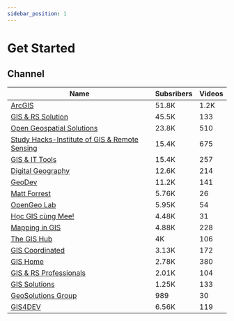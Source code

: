 ```yaml
---
sidebar_position: 1
---
```


# Get Started

## Channel

| Name                                                                                     | Subsribers | Videos |
|------------------------------------------------------------------------------------------|------------|--------|
| [ArcGIS](https://www.youtube.com/@esri_arcgis)                                           | 51.8K      | 1.2K   |
| [GIS & RS Solution](https://www.youtube.com/@GISRSSolution)                              | 45.5K      | 133    |
| [Open Geospatial Solutions](https://www.youtube.com/@giswqs)                             | 23.8K      | 510    |
| [Study Hacks-Institute of GIS & Remote Sensing](https://www.youtube.com/@gisrsinstitute) | 15.4K      | 675    |
| [GIS & IT Tools](https://www.youtube.com/@GISITTools)                                    | 15.4K      | 257    |
| [Digital Geography](https://www.youtube.com/@RiccardoKlinger)                            | 12.6K      | 214    |
| [GeoDev](https://www.youtube.com/@geodev)                                                | 11.2K      | 141    |
| [Matt Forrest](https://www.youtube.com/@MattForrest)                                     | 5.76K      | 26     |
| [OpenGeo Lab](https://www.youtube.com/@OpenGeoLab)                                       | 5.95K      | 54     |
| [Học GIS cùng Mee!](https://www.youtube.com/@hocgiscungmee)                              | 4.48K      | 31     |
| [Mapping in GIS](https://www.youtube.com/@MappinginGIS)                                  | 4.88K      | 228    |
| [The GIS Hub](https://www.youtube.com/@thegishub)                                        | 4K         | 106    |
| [GIS Coordinated](https://www.youtube.com/@GISCoordinated)                               | 3.13K      | 172    |
| [GIS Home](https://www.youtube.com/@GISHome)                                             | 2.78K      | 380    |
| [GIS & RS Professionals](https://www.youtube.com/@gisrsprofessionals6246)                | 2.01K      | 104    |
| [GIS Solutions](https://www.youtube.com/@gissolutions4604)                               | 1.25K      | 133    |
| [GeoSolutions Group](https://www.youtube.com/@GeoSolutionsGroup)                         | 989        | 30     |
| [GIS4DEV](https://www.youtube.com/@pattrawuth)                                           | 6.56K      | 119    |